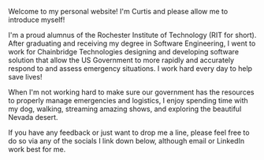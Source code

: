 Welcome to my personal website! I'm Curtis and please allow me to introduce myself!

I'm a proud alumnus of the Rochester Institute of Technology (RIT for short). After graduating and receiving my degree in Software Engineering, I went to work for Chainbridge Technologies designing and developing software solution that allow the US Government to more rapidly and accurately respond to and assess emergency situations. I work hard every day to help save lives!

When I'm not working hard to make sure our government has the resources to properly manage emergencies and logistics, I enjoy spending time with my dog, walking, streaming amazing shows, and exploring the beautiful Nevada desert.

If you have any feedback or just want to drop me a line, please feel free to do so via any of the socials I link down below, although email or LinkedIn work best for me.